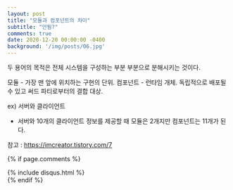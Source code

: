 ```yaml
---
layout: post
title: "모듈과 컴포넌트의 차이"
subtitle: "안됨?"
comments: true
date: 2020-12-20 00:00:00 -0400
background: '/img/posts/06.jpg'
---
```




두 용어의 목적은 전체 시스템을 구성하는 부분 부분으로 분해시키는 것이다.

모듈 - 가장 맨 앞에 위치하는 구현의 단위. 
컴포넌트 - 런타임 개체. 독립적으로 배포될 수 있고 써드 파티로부터의 결합 대상.

ex) 서버와 클라이언트
 -  서버와 10개의 클라이언트 정보를 제공할 때 모듈은 2개지만 컴포넌트는 11개가 된다.


참고 : <https://imcreator.tistory.com/7>


{% if page.comments %}
<div id="post-disqus" class="container">
{% include disqus.html %}
</div>
{% endif %}
